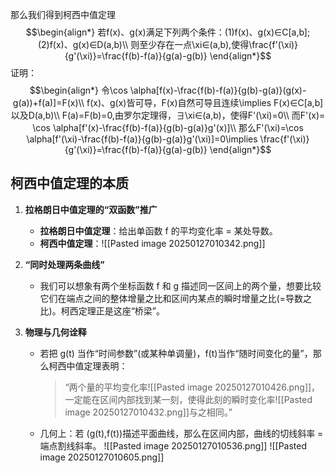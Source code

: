 那么我们得到柯西中值定理
$$\begin{align*}
若f(x)、g(x)满足下列两个条件：(1)f(x)、g(x)∈C[a,b];(2)f(x)、g(x)∈D(a,b)\\
则至少存在一点\xi∈(a,b),使得\frac{f'(\xi)}{g'(\xi)}=\frac{f(b)-f(a)}{g(a)-g(b)}
\end{align*}$$
证明：
$$\begin{align*}
令\cos \alpha[f(x)-\frac{f(b)-f(a)}{g(b)-g(a)}(g(x)-g(a))+f(a)]=F(x)\\
f(x)、g(x)皆可导，F(x)自然可导且连续\implies F(x)∈C[a,b]以及D(a,b)\\
F(a)=F(b)=0,由罗尔定理得，∃\xi∈(a,b)，使得F'(\xi)=0\\
而F'(x)= \cos \alpha[f'(x)-\frac{f(b)-f(a)}{g(b)-g(a)}g'(x)]\\
那么F'(\xi)=\cos \alpha[f'(\xi)-\frac{f(b)-f(a)}{g(b)-g(a)}g'(\xi)]=0\implies \frac{f'(\xi)}{g'(\xi)}=\frac{f(b)-f(a)}{g(a)-g(b)}
\end{align*}$$
## 柯西中值定理的本质

1. **拉格朗日中值定理的“双函数”推广**
    
    - **拉格朗日中值定理**：给出单函数 f 的平均变化率 = 某处导数。
    - **柯西中值定理**：![[Pasted image 20250127010342.png]]
    
2. **“同时处理两条曲线”**
    
    - 我们可以想象有两个坐标函数 f 和 g 描述同一区间上的两个量，想要比较它们在端点之间的整体增量之比和区间内某点的瞬时增量之比(=导数之比)。柯西定理正是这座“桥梁”。
3. **物理与几何诠释**
    
    - 若把 g(t) 当作“时间参数”(或某种单调量)，f(t)当作“随时间变化的量”，那么柯西中值定理表明：
        
        > “两个量的平均变化率![[Pasted image 20250127010426.png]]，一定能在区间内部找到某一刻，使得此刻的瞬时变化率![[Pasted image 20250127010432.png]]与之相同。”
        
    - 几何上：若 (g(t),f(t))描述平面曲线，那么在区间内部，曲线的切线斜率 = 端点割线斜率。
![[Pasted image 20250127010536.png]]
![[Pasted image 20250127010605.png]]
